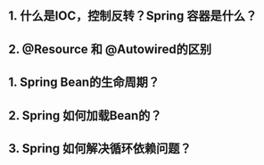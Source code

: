 ## 1. 什么是IOC，控制反转？Spring 容器是什么？

## 2. @Resource 和 @Autowired的区别

## 1. Spring Bean的生命周期？

## 2. Spring 如何加载Bean的？

## 3. Spring 如何解决循环依赖问题？